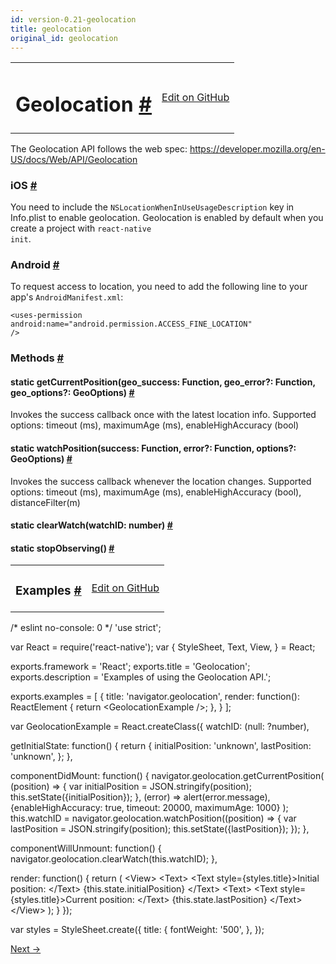 ```yaml
---
id: version-0.21-geolocation
title: geolocation
original_id: geolocation
---
```

<a id="content"></a><table width="100%"><tbody><tr><td><h1><a class="anchor" name="geolocation"></a>Geolocation <a class="hash-link" href="undefined#geolocation">#</a></h1></td><td style="text-align:right;"><a target="_blank" href="https://github.com/facebook/react-native/blob/master/Libraries/Geolocation/Geolocation.js">Edit on GitHub</a></td></tr></tbody></table><div><div><p>The Geolocation API follows the web spec:
<a href="https://developer.mozilla.org/en-US/docs/Web/API/Geolocation">https://developer.mozilla.org/en-US/docs/Web/API/Geolocation</a></p><h3><a class="anchor" name="ios"></a>iOS <a class="hash-link" href="undefined#ios">#</a></h3><p>You need to include the <code>NSLocationWhenInUseUsageDescription</code> key
in Info.plist to enable geolocation. Geolocation is enabled by default
when you create a project with <code>react-native init</code>.</p><h3><a class="anchor" name="android"></a>Android <a class="hash-link" href="undefined#android">#</a></h3><p>To request access to location, you need to add the following line to your
app's <code>AndroidManifest.xml</code>:</p><p><code>&lt;uses-permission android:name="android.permission.ACCESS_FINE_LOCATION" /&gt;</code></p></div><span><h3><a class="anchor" name="methods"></a>Methods <a class="hash-link" href="undefined#methods">#</a></h3><div class="props"><div class="prop"><h4 class="propTitle"><a class="anchor" name="getcurrentposition"></a><span class="propType">static </span>getCurrentPosition<span class="propType">(geo_success: Function, geo_error?: Function, geo_options?: GeoOptions)</span> <a class="hash-link" href="undefined#getcurrentposition">#</a></h4><div><p>Invokes the success callback once with the latest location info.  Supported
options: timeout (ms), maximumAge (ms), enableHighAccuracy (bool)</p></div></div><div class="prop"><h4 class="propTitle"><a class="anchor" name="watchposition"></a><span class="propType">static </span>watchPosition<span class="propType">(success: Function, error?: Function, options?: GeoOptions)</span> <a class="hash-link" href="undefined#watchposition">#</a></h4><div><p>Invokes the success callback whenever the location changes.  Supported
options: timeout (ms), maximumAge (ms), enableHighAccuracy (bool), distanceFilter(m)</p></div></div><div class="prop"><h4 class="propTitle"><a class="anchor" name="clearwatch"></a><span class="propType">static </span>clearWatch<span class="propType">(watchID: number)</span> <a class="hash-link" href="undefined#clearwatch">#</a></h4></div><div class="prop"><h4 class="propTitle"><a class="anchor" name="stopobserving"></a><span class="propType">static </span>stopObserving<span class="propType">()</span> <a class="hash-link" href="undefined#stopobserving">#</a></h4></div></div></span></div><div><table width="100%"><tbody><tr><td><h3><a class="anchor" name="examples"></a>Examples <a class="hash-link" href="undefined#examples">#</a></h3></td><td style="text-align:right;"><a target="_blank" href="https://github.com/facebook/react-native/blob/master/Examples/UIExplorer/GeolocationExample.js">Edit on GitHub</a></td></tr></tbody></table><div class="prism language-javascript"><span class="token comment" spellcheck="true">/* eslint no-console: 0 */</span>
<span class="token string">'use strict'</span><span class="token punctuation">;</span>


<span class="token keyword">var</span> React <span class="token operator">=</span> <span class="token function">require<span class="token punctuation">(</span></span><span class="token string">'react-native'</span><span class="token punctuation">)</span><span class="token punctuation">;</span>
<span class="token keyword">var</span> <span class="token punctuation">{</span>
  StyleSheet<span class="token punctuation">,</span>
  Text<span class="token punctuation">,</span>
  View<span class="token punctuation">,</span>
<span class="token punctuation">}</span> <span class="token operator">=</span> React<span class="token punctuation">;</span>

exports<span class="token punctuation">.</span>framework <span class="token operator">=</span> <span class="token string">'React'</span><span class="token punctuation">;</span>
exports<span class="token punctuation">.</span>title <span class="token operator">=</span> <span class="token string">'Geolocation'</span><span class="token punctuation">;</span>
exports<span class="token punctuation">.</span>description <span class="token operator">=</span> <span class="token string">'Examples of using the Geolocation API.'</span><span class="token punctuation">;</span>

exports<span class="token punctuation">.</span>examples <span class="token operator">=</span> <span class="token punctuation">[</span>
  <span class="token punctuation">{</span>
    title<span class="token punctuation">:</span> <span class="token string">'navigator.geolocation'</span><span class="token punctuation">,</span>
    render<span class="token punctuation">:</span> <span class="token keyword">function</span><span class="token punctuation">(</span><span class="token punctuation">)</span><span class="token punctuation">:</span> ReactElement <span class="token punctuation">{</span>
      <span class="token keyword">return</span> &lt;GeolocationExample <span class="token operator">/</span><span class="token operator">&gt;</span><span class="token punctuation">;</span>
    <span class="token punctuation">}</span><span class="token punctuation">,</span>
  <span class="token punctuation">}</span>
<span class="token punctuation">]</span><span class="token punctuation">;</span>

<span class="token keyword">var</span> GeolocationExample <span class="token operator">=</span> React<span class="token punctuation">.</span><span class="token function">createClass<span class="token punctuation">(</span></span><span class="token punctuation">{</span>
  watchID<span class="token punctuation">:</span> <span class="token punctuation">(</span><span class="token keyword">null</span><span class="token punctuation">:</span> <span class="token operator">?</span>number<span class="token punctuation">)</span><span class="token punctuation">,</span>

  getInitialState<span class="token punctuation">:</span> <span class="token keyword">function</span><span class="token punctuation">(</span><span class="token punctuation">)</span> <span class="token punctuation">{</span>
    <span class="token keyword">return</span> <span class="token punctuation">{</span>
      initialPosition<span class="token punctuation">:</span> <span class="token string">'unknown'</span><span class="token punctuation">,</span>
      lastPosition<span class="token punctuation">:</span> <span class="token string">'unknown'</span><span class="token punctuation">,</span>
    <span class="token punctuation">}</span><span class="token punctuation">;</span>
  <span class="token punctuation">}</span><span class="token punctuation">,</span>

  componentDidMount<span class="token punctuation">:</span> <span class="token keyword">function</span><span class="token punctuation">(</span><span class="token punctuation">)</span> <span class="token punctuation">{</span>
    navigator<span class="token punctuation">.</span>geolocation<span class="token punctuation">.</span><span class="token function">getCurrentPosition<span class="token punctuation">(</span></span>
      <span class="token punctuation">(</span>position<span class="token punctuation">)</span> <span class="token operator">=</span><span class="token operator">&gt;</span> <span class="token punctuation">{</span>
        <span class="token keyword">var</span> initialPosition <span class="token operator">=</span> JSON<span class="token punctuation">.</span><span class="token function">stringify<span class="token punctuation">(</span></span>position<span class="token punctuation">)</span><span class="token punctuation">;</span>
        <span class="token keyword">this</span><span class="token punctuation">.</span><span class="token function">setState<span class="token punctuation">(</span></span><span class="token punctuation">{</span>initialPosition<span class="token punctuation">}</span><span class="token punctuation">)</span><span class="token punctuation">;</span>
      <span class="token punctuation">}</span><span class="token punctuation">,</span>
      <span class="token punctuation">(</span>error<span class="token punctuation">)</span> <span class="token operator">=</span><span class="token operator">&gt;</span> <span class="token function">alert<span class="token punctuation">(</span></span>error<span class="token punctuation">.</span>message<span class="token punctuation">)</span><span class="token punctuation">,</span>
      <span class="token punctuation">{</span>enableHighAccuracy<span class="token punctuation">:</span> <span class="token boolean">true</span><span class="token punctuation">,</span> timeout<span class="token punctuation">:</span> <span class="token number">20000</span><span class="token punctuation">,</span> maximumAge<span class="token punctuation">:</span> <span class="token number">1000</span><span class="token punctuation">}</span>
    <span class="token punctuation">)</span><span class="token punctuation">;</span>
    <span class="token keyword">this</span><span class="token punctuation">.</span>watchID <span class="token operator">=</span> navigator<span class="token punctuation">.</span>geolocation<span class="token punctuation">.</span><span class="token function">watchPosition<span class="token punctuation">(</span></span><span class="token punctuation">(</span>position<span class="token punctuation">)</span> <span class="token operator">=</span><span class="token operator">&gt;</span> <span class="token punctuation">{</span>
      <span class="token keyword">var</span> lastPosition <span class="token operator">=</span> JSON<span class="token punctuation">.</span><span class="token function">stringify<span class="token punctuation">(</span></span>position<span class="token punctuation">)</span><span class="token punctuation">;</span>
      <span class="token keyword">this</span><span class="token punctuation">.</span><span class="token function">setState<span class="token punctuation">(</span></span><span class="token punctuation">{</span>lastPosition<span class="token punctuation">}</span><span class="token punctuation">)</span><span class="token punctuation">;</span>
    <span class="token punctuation">}</span><span class="token punctuation">)</span><span class="token punctuation">;</span>
  <span class="token punctuation">}</span><span class="token punctuation">,</span>

  componentWillUnmount<span class="token punctuation">:</span> <span class="token keyword">function</span><span class="token punctuation">(</span><span class="token punctuation">)</span> <span class="token punctuation">{</span>
    navigator<span class="token punctuation">.</span>geolocation<span class="token punctuation">.</span><span class="token function">clearWatch<span class="token punctuation">(</span></span><span class="token keyword">this</span><span class="token punctuation">.</span>watchID<span class="token punctuation">)</span><span class="token punctuation">;</span>
  <span class="token punctuation">}</span><span class="token punctuation">,</span>

  render<span class="token punctuation">:</span> <span class="token keyword">function</span><span class="token punctuation">(</span><span class="token punctuation">)</span> <span class="token punctuation">{</span>
    <span class="token keyword">return</span> <span class="token punctuation">(</span>
      &lt;View<span class="token operator">&gt;</span>
        &lt;Text<span class="token operator">&gt;</span>
          &lt;Text style<span class="token operator">=</span><span class="token punctuation">{</span>styles<span class="token punctuation">.</span>title<span class="token punctuation">}</span><span class="token operator">&gt;</span>Initial position<span class="token punctuation">:</span> &lt;<span class="token operator">/</span>Text<span class="token operator">&gt;</span>
          <span class="token punctuation">{</span><span class="token keyword">this</span><span class="token punctuation">.</span>state<span class="token punctuation">.</span>initialPosition<span class="token punctuation">}</span>
        &lt;<span class="token operator">/</span>Text<span class="token operator">&gt;</span>
        &lt;Text<span class="token operator">&gt;</span>
          &lt;Text style<span class="token operator">=</span><span class="token punctuation">{</span>styles<span class="token punctuation">.</span>title<span class="token punctuation">}</span><span class="token operator">&gt;</span>Current position<span class="token punctuation">:</span> &lt;<span class="token operator">/</span>Text<span class="token operator">&gt;</span>
          <span class="token punctuation">{</span><span class="token keyword">this</span><span class="token punctuation">.</span>state<span class="token punctuation">.</span>lastPosition<span class="token punctuation">}</span>
        &lt;<span class="token operator">/</span>Text<span class="token operator">&gt;</span>
      &lt;<span class="token operator">/</span>View<span class="token operator">&gt;</span>
    <span class="token punctuation">)</span><span class="token punctuation">;</span>
  <span class="token punctuation">}</span>
<span class="token punctuation">}</span><span class="token punctuation">)</span><span class="token punctuation">;</span>

<span class="token keyword">var</span> styles <span class="token operator">=</span> StyleSheet<span class="token punctuation">.</span><span class="token function">create<span class="token punctuation">(</span></span><span class="token punctuation">{</span>
  title<span class="token punctuation">:</span> <span class="token punctuation">{</span>
    fontWeight<span class="token punctuation">:</span> <span class="token string">'500'</span><span class="token punctuation">,</span>
  <span class="token punctuation">}</span><span class="token punctuation">,</span>
<span class="token punctuation">}</span><span class="token punctuation">)</span><span class="token punctuation">;</span></div></div><div class="docs-prevnext"><a class="docs-next" href="network.html#content">Next →</a></div>
